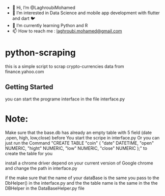 - 👋 Hi, I’m @LaghroubiMohamed
- 👀 I’m interested in Data Science and mobile app development with flutter and dart 🐦
- 🌱 I’m currently learning Python and R 
- 📫 How to reach me : laghroubi.mohamed@gmail.com


# python-scraping
this is a simple script to scrap crypto-currencies data from finance.yahoo.com

## Getting Started
 you can start the programe interface in the file interface.py
 
# Note:
Make sure that the base.db has already an empty table with 5 field (date ,open, high, low,close) before 
You start the scripe in interface.py
	Or you can just run the Command "CREATE TABLE "coin" (
		"date"	DATETIME,
		"open"	NUMERIC,
		"hight"	NUMERIC,
		"low"	NUMERIC,
		"close"	NUMERIC
   		 );"
	to create the table for you

install a chrome driver depend on your current version of Google chrome and change the path in interface.py

if the make sure that the name of your dataBase is the same you pass to the DbHelper() in the interface.py and the the table name is the same in the the DBHelper
	in the DataBaseHelper.py file
